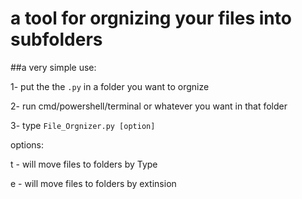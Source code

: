 # a tool for orgnizing your files into subfolders

##a very simple use:

1- put the the `.py` in a folder you want to orgnize

2- run cmd/powershell/terminal or whatever you want in that folder 

3- type `File_Orgnizer.py [option]`

options:

t - will move files to folders by Type

e - will move files to folders by extinsion
